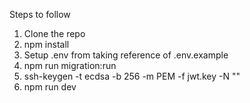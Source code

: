 Steps to follow 

1) Clone the repo
2) npm install
3) Setup .env from taking reference of .env.example
4) npm run migration:run
5) ssh-keygen -t ecdsa -b 256 -m PEM -f jwt.key -N "" 
6) npm run dev